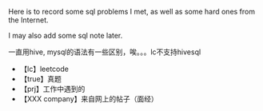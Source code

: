 Here is to record some sql problems I met, as well as some hard ones  from the Internet.

I may also add some sql note later.

一直用hive, mysql的语法有一些区别，唉。。。lc不支持hivesql



- 【lc】leetcode
- 【true】真题
- 【prj】工作中遇到的
- 【XXX company】来自网上的帖子（面经）

  
